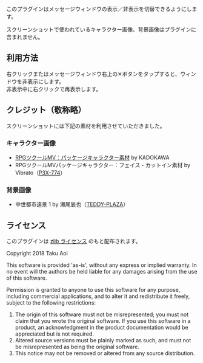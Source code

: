 このプラグインはメッセージウィンドウの表示／非表示を切替できるようにします。

スクリーンショットで使われているキャラクター画像、背景画像はプラグインに含まれません。

## 利用方法

右クリックまたはメッセージウィンドウ右上の✕ボタンをタップすると、ウィンドウを非表示にします。\
非表示中に右クリックで再表示します。

## クレジット（敬称略）

スクリーンショットには下記の素材を利用させていただきました。

### キャラクター画像
- [RPGツクールMV：パッケージキャラクター素材](http://store.tkool.jp/a/rpg-maker-mv-music-sound/cover-art-characters-pack) by KADOKAWA
- RPGツクールMVパッケージキャラクター：フェイス・カットイン素材 by Vibrato（[P3X-774](http://p3x774.web.fc2.com/)）

### 背景画像
- 中世都市遠景 1 by 瀬尾辰也（[TEDDY-PLAZA](http://teddy-plaza.sakura.ne.jp/)）

## ライセンス
このプラグインは [zlib ライセンス](https://www.zlib.net/zlib_license.html) のもと配布されます。

Copyright 2018 Taku Aoi

This software is provided 'as-is', without any express or implied
warranty.  In no event will the authors be held liable for any damages
arising from the use of this software.

Permission is granted to anyone to use this software for any purpose,
including commercial applications, and to alter it and redistribute it
freely, subject to the following restrictions:

1. The origin of this software must not be misrepresented; you must not
    claim that you wrote the original software. If you use this software
    in a product, an acknowledgment in the product documentation would be
    appreciated but is not required.
2. Altered source versions must be plainly marked as such, and must not be
    misrepresented as being the original software.
3. This notice may not be removed or altered from any source distribution.
